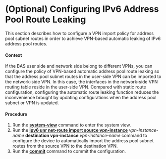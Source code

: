 (Optional) Configuring IPv6 Address Pool Route Leaking
======================================================

This section describes how to configure a VPN import policy for address pool subnet routes in order to achieve VPN-based automatic leaking of IPv6 address pool routes.

#### Context

If the BAS user side and network side belong to different VPNs, you can configure the policy of VPN-based automatic address pool route leaking so that the address pool subnet routes in the user-side VPN can be imported to the network-side VPN. In this case, the interfaces in the network-side VPN routing table reside in the user-side VPN. Compared with static route configuration, configuring the automatic route leaking function reduces the inconvenience brought by updating configurations when the address pool subnet or VPN is updated.


#### Procedure

1. Run the [**system-view**](cmdqueryname=system-view) command to enter the system view.
2. Run the [**ipv6 unr net-route import source vpn-instance**](cmdqueryname=ipv6+unr+net-route+import+source+vpn-instance) *vpn-instance-name* **destination vpn-instance** *vpn-instance-name* command to configure the device to automatically import the address pool subnet routes from the source VPN to the destination VPN.
3. Run the [**commit**](cmdqueryname=commit) command to commit the configuration.